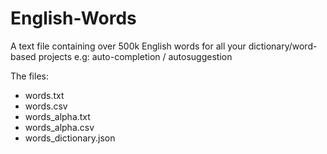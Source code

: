 # English-Words
A text file containing over 500k English words for all your dictionary/word-based projects e.g: auto-completion / autosuggestion

The files:
+ words.txt
+ words.csv
+ words_alpha.txt
+ words_alpha.csv
+ words_dictionary.json

